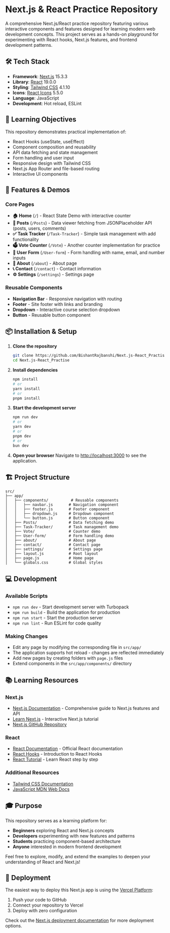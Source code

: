 # Next.js & React Practice Repository

A comprehensive Next.js/React practice repository featuring various interactive components and features designed for learning modern web development concepts. This project serves as a hands-on playground for experimenting with React hooks, Next.js features, and frontend development patterns.

## 🛠️ Tech Stack

- **Framework**: [Next.js](https://nextjs.org) 15.3.3
- **Library**: [React](https://reactjs.org) 19.0.0  
- **Styling**: [Tailwind CSS](https://tailwindcss.com) 4.1.10
- **Icons**: [React Icons](https://react-icons.github.io/react-icons/) 5.5.0
- **Language**: JavaScript
- **Development**: Hot reload, ESLint

## 🎯 Learning Objectives

This repository demonstrates practical implementation of:
- React Hooks (useState, useEffect)
- Component composition and reusability
- API data fetching and state management
- Form handling and user input
- Responsive design with Tailwind CSS
- Next.js App Router and file-based routing
- Interactive UI components

## 🚀 Features & Demos

### Core Pages
- **🏠 Home** (`/`) - React State Demo with interactive counter
- **📄 Posts** (`/Posts`) - Data viewer fetching from JSONPlaceholder API (posts, users, comments)
- **✅ Task Tracker** (`/Task-Tracker`) - Simple task management with add functionality
- **🗳️ Vote Counter** (`/Vote`) - Another counter implementation for practice
- **👤 User Form** (`/User-form`) - Form handling with name, email, and number inputs
- **📖 About** (`/about`) - About page
- **📞 Contact** (`/contact`) - Contact information
- **⚙️ Settings** (`/settings`) - Settings page

### Reusable Components
- **Navigation Bar** - Responsive navigation with routing
- **Footer** - Site footer with links and branding
- **Dropdown** - Interactive course selection dropdown
- **Button** - Reusable button component

## 📦 Installation & Setup

1. **Clone the repository**
   ```bash
   git clone https://github.com/BishantRajbanshi/Next.js-React_Practise.git
   cd Next.js-React_Practise
   ```

2. **Install dependencies**
   ```bash
   npm install
   # or
   yarn install
   # or
   pnpm install
   ```

3. **Start the development server**
   ```bash
   npm run dev
   # or
   yarn dev
   # or
   pnpm dev
   # or
   bun dev
   ```

4. **Open your browser**
   Navigate to [http://localhost:3000](http://localhost:3000) to see the application.

## 🏗️ Project Structure

```
src/
├── app/
│   ├── components/          # Reusable components
│   │   ├── navbar.js       # Navigation component
│   │   ├── footer.js       # Footer component
│   │   ├── dropdown.js     # Dropdown component
│   │   └── button.js       # Button component
│   ├── Posts/              # Data fetching demo
│   ├── Task-Tracker/       # Task management demo
│   ├── Vote/               # Counter demo
│   ├── User-form/          # Form handling demo
│   ├── about/              # About page
│   ├── contact/            # Contact page
│   ├── settings/           # Settings page
│   ├── layout.js           # Root layout
│   ├── page.js             # Home page
│   └── globals.css         # Global styles
```

## 💻 Development

### Available Scripts
- `npm run dev` - Start development server with Turbopack
- `npm run build` - Build the application for production
- `npm run start` - Start the production server
- `npm run lint` - Run ESLint for code quality

### Making Changes
- Edit any page by modifying the corresponding file in `src/app/`
- The application supports hot reload - changes are reflected immediately
- Add new pages by creating folders with `page.js` files
- Extend components in the `src/app/components/` directory

## 📚 Learning Resources

### Next.js
- [Next.js Documentation](https://nextjs.org/docs) - Comprehensive guide to Next.js features and API
- [Learn Next.js](https://nextjs.org/learn) - Interactive Next.js tutorial
- [Next.js GitHub Repository](https://github.com/vercel/next.js)

### React
- [React Documentation](https://reactjs.org/docs) - Official React documentation
- [React Hooks](https://reactjs.org/docs/hooks-intro.html) - Introduction to React Hooks
- [React Tutorial](https://reactjs.org/tutorial/tutorial.html) - Learn React step by step

### Additional Resources
- [Tailwind CSS Documentation](https://tailwindcss.com/docs)
- [JavaScript MDN Web Docs](https://developer.mozilla.org/en-US/docs/Web/JavaScript)

## 🎓 Purpose

This repository serves as a learning platform for:
- **Beginners** exploring React and Next.js concepts
- **Developers** experimenting with new features and patterns
- **Students** practicing component-based architecture
- **Anyone** interested in modern frontend development

Feel free to explore, modify, and extend the examples to deepen your understanding of React and Next.js!

## 🚀 Deployment

The easiest way to deploy this Next.js app is using the [Vercel Platform](https://vercel.com/new?utm_medium=default-template&filter=next.js&utm_source=create-next-app&utm_campaign=create-next-app-readme):

1. Push your code to GitHub
2. Connect your repository to Vercel
3. Deploy with zero configuration

Check out the [Next.js deployment documentation](https://nextjs.org/docs/app/building-your-application/deploying) for more deployment options.
